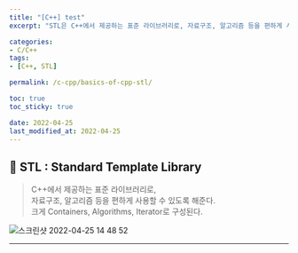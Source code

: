 ```yaml
---
title: "[C++] test"
excerpt: "STL은 C++에서 제공하는 표준 라이브러리로, 자료구조, 알고리즘 등을 편하게 사용할 수 있도록 해준다. Container, Algorithm, Iterator"

categories:
- C/C++
tags:
- [C++, STL]

permalink: /c-cpp/basics-of-cpp-stl/

toc: true
toc_sticky: true

date: 2022-04-25
last_modified_at: 2022-04-25
---
```

## 🦥 STL : Standard Template Library

> C++에서 제공하는 표준 라이브러리로,  
자료구조, 알고리즘 등을 편하게 사용할 수 있도록 해준다.  
크게 Containers, Algorithms, Iterator로 구성된다.


![스크린샷 2022-04-25 14 48 52](https://user-images.githubusercontent.com/63302432/165028043-c98a9343-ba11-4bc6-97a6-e824d10c84e8.png)

---
